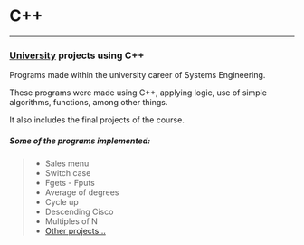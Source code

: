 # C++
------------
### [University](http://https://www.umg.edu.gt/ "University") projects using C++
Programs made within the university career of Systems Engineering.

These programs were made using C++, applying logic, use of simple algorithms, functions, among other things.

It also includes the final projects of the course.

##### Some of the programs implemented:

> * Sales menu
> * Switch case
> * Fgets - Fputs
> * Average of degrees
> * Cycle up
> * Descending Cisco
> * Multiples of N
> * [Other projects...](http://https://github.com/edufdev/UniversityprojectsinC "Other projects...")
